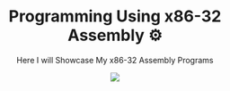 <h1 align="center">Programming Using x86-32 Assembly ⚙️</h1>

<p align="center">Here I will Showcase My x86-32 Assembly Programs</p>

<a href="https://github.com/Young00001/assembly/tree/main">
<p align="center"><img src="https://img.shields.io/badge/Assembly-white?style=for-the-badge&logo=exercism&logoColor=white&labelColor=rgb(160%2C%2078%2C%200)&color=rgb(160%2C%2078%2C%200)"/></p>
</a>
